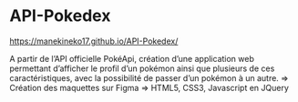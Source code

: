 # API-Pokedex
https://manekineko17.github.io/API-Pokedex/

A partir de l’API officielle PokéApi, création d’une application web permettant d’afficher le profil d’un pokémon ainsi
que plusieurs de ces caractéristiques, avec la possibilité de passer d’un pokémon à un autre.
=> Création des maquettes sur Figma
=> HTML5, CSS3, Javascript en JQuery
